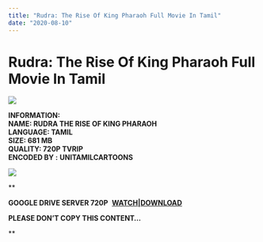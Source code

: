 ```yaml
---
title: "Rudra: The Rise Of King Pharaoh Full Movie In Tamil"
date: "2020-08-10"
---
```


# Rudra: The Rise Of King Pharaoh Full Movie In Tamil

[![](https://1.bp.blogspot.com/-DkLON23WJzE/Xy6yawYkZEI/AAAAAAAACTw/VY1guMckviwSbORV9MvqQgy5x_DxITgnACLcBGAsYHQ/w400-h199/Rudra{c48f4630022c0d57354920639953d21a0626fbbe35cb91b826b45669a52e752e}2BThe{c48f4630022c0d57354920639953d21a0626fbbe35cb91b826b45669a52e752e}2BRise{c48f4630022c0d57354920639953d21a0626fbbe35cb91b826b45669a52e752e}2BOf{c48f4630022c0d57354920639953d21a0626fbbe35cb91b826b45669a52e752e}2BKing{c48f4630022c0d57354920639953d21a0626fbbe35cb91b826b45669a52e752e}2BPharaoh.png)](https://1.bp.blogspot.com/-DkLON23WJzE/Xy6yawYkZEI/AAAAAAAACTw/VY1guMckviwSbORV9MvqQgy5x_DxITgnACLcBGAsYHQ/s1270/Rudra{c48f4630022c0d57354920639953d21a0626fbbe35cb91b826b45669a52e752e}2BThe{c48f4630022c0d57354920639953d21a0626fbbe35cb91b826b45669a52e752e}2BRise{c48f4630022c0d57354920639953d21a0626fbbe35cb91b826b45669a52e752e}2BOf{c48f4630022c0d57354920639953d21a0626fbbe35cb91b826b45669a52e752e}2BKing{c48f4630022c0d57354920639953d21a0626fbbe35cb91b826b45669a52e752e}2BPharaoh.png)

**INFORMATION:  
NAME: RUDRA THE RISE OF KING PHARAOH  
LANGUAGE: TAMIL  
SIZE: 681 MB   
QUALITY: 720P TVRIP  
ENCODED BY :** **UNITAMILCARTOONS**

[![](https://1.bp.blogspot.com/-V16uQF4g-N8/Xy6y12DLTII/AAAAAAAACT4/q_lFLjartRoxTdqjIobCMtwr19ZEayoOACLcBGAsYHQ/w400-h284/bandicam{c48f4630022c0d57354920639953d21a0626fbbe35cb91b826b45669a52e752e}2B2020-08-08{c48f4630022c0d57354920639953d21a0626fbbe35cb91b826b45669a52e752e}2B22-08-24-428.jpg)](https://1.bp.blogspot.com/-V16uQF4g-N8/Xy6y12DLTII/AAAAAAAACT4/q_lFLjartRoxTdqjIobCMtwr19ZEayoOACLcBGAsYHQ/s811/bandicam{c48f4630022c0d57354920639953d21a0626fbbe35cb91b826b45669a52e752e}2B2020-08-08{c48f4630022c0d57354920639953d21a0626fbbe35cb91b826b45669a52e752e}2B22-08-24-428.jpg)

**

**GOOGLE DRIVE SERVER 720P**  **[WATCH|DOWNLOAD](https://gplinks.co/gBQaXX1)**

**PLEASE DON’T COPY THIS CONTENT…**

**
